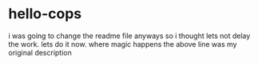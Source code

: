 # hello-cops
i was going to change the readme file anyways so i thought lets not delay the work. lets do it now.
where magic happens
the above line was my original description
